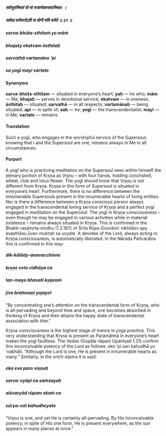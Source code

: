 ##### सर्वभूतस्थितं यो मां भजत्येकत्वमास्थित: ।
##### सर्वथा वर्तमानोऽपि स योगी मयि वर्तते ॥ ३१ ॥

##### sarva-bhūta-sthitaṁ yo māṁ
##### bhajaty ekatvam āsthitaḥ
##### sarvathā vartamāno ’pi
##### sa yogī mayi vartate

#### Synonyms

**sarva**-**bhūta**-**sthitam** — situated in everyone’s heart; **yaḥ** — he who; **mām** — Me; **bhajati** — serves in devotional service; **ekatvam** — in oneness; **āsthitaḥ** — situated; **sarvathā** — in all respects; **vartamānaḥ** — being situated; **api** — in spite of; **saḥ** — he; **yogī** — the transcendentalist; **mayi** — in Me; **vartate** — remains.

#### Translation

Such a yogī, who engages in the worshipful service of the Supersoul, knowing that I and the Supersoul are one, remains always in Me in all circumstances.

#### Purport

A yogī who is practicing meditation on the Supersoul sees within himself the plenary portion of Kṛṣṇa as Viṣṇu – with four hands, holding conchshell, wheel, club and lotus flower. The yogī should know that Viṣṇu is not different from Kṛṣṇa. Kṛṣṇa in this form of Supersoul is situated in everyone’s heart. Furthermore, there is no difference between the innumerable Supersouls present in the innumerable hearts of living entities. Nor is there a difference between a Kṛṣṇa conscious person always engaged in the transcendental loving service of Kṛṣṇa and a perfect yogī engaged in meditation on the Supersoul. The yogī in Kṛṣṇa consciousness – even though he may be engaged in various activities while in material existence – remains always situated in Kṛṣṇa. This is confirmed in the Bhakti-rasāmṛta-sindhu (1.2.187) of Śrīla Rūpa Gosvāmī: nikhilāsv apy avasthāsu jīvan-muktaḥ sa ucyate. A devotee of the Lord, always acting in Kṛṣṇa consciousness, is automatically liberated. In the Nārada Pañcarātra this is confirmed in this way:

##### dik-kālādy-anavacchinne
##### kṛṣṇe ceto vidhāya ca
##### tan-mayo bhavati kṣipraṁ
##### jīvo brahmaṇi yojayet

“By concentrating one’s attention on the transcendental form of Kṛṣṇa, who is all-pervading and beyond time and space, one becomes absorbed in thinking of Kṛṣṇa and then attains the happy state of transcendental association with Him.”

Kṛṣṇa consciousness is the highest stage of trance in yoga practice. This very understanding that Kṛṣṇa is present as Paramātmā in everyone’s heart makes the yogī faultless. The Vedas (Gopāla-tāpanī Upaniṣad 1.21) confirm this inconceivable potency of the Lord as follows: eko ’pi san bahudhā yo ’vabhāti. “Although the Lord is one, He is present in innumerable hearts as many.” Similarly, in the smṛti-śāstra it is said:

##### eka eva paro viṣṇuḥ
##### sarva-vyāpī na saṁśayaḥ
##### aiśvaryād rūpam ekaṁ ca
##### sūrya-vat bahudheyate

“Viṣṇu is one, and yet He is certainly all-pervading. By His inconceivable potency, in spite of His one form, He is present everywhere, as the sun appears in many places at once.”